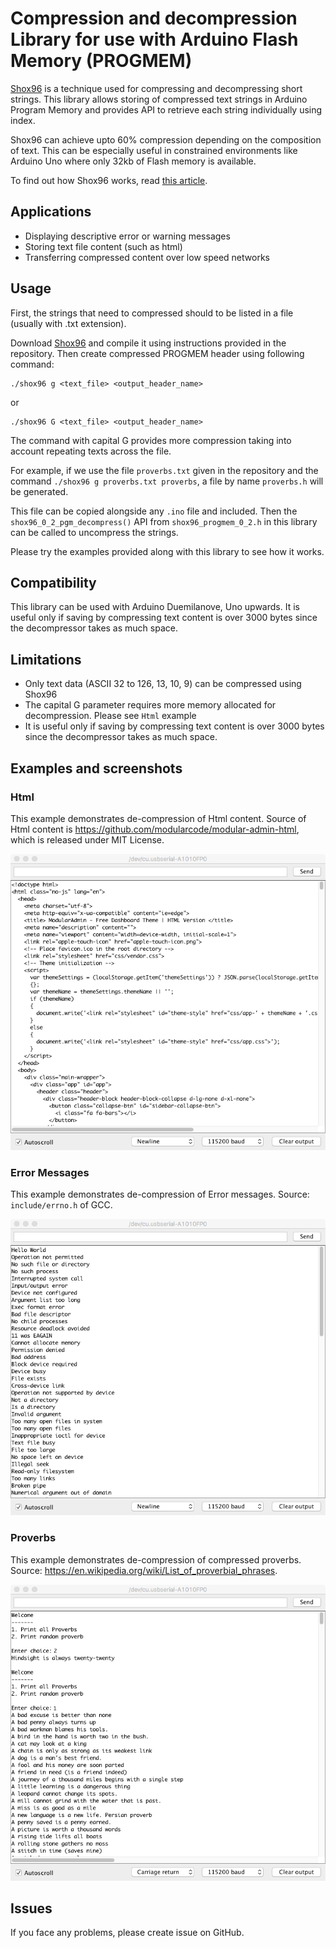 # Compression and decompression Library for use with Arduino Flash Memory (PROGMEM)

[Shox96](https://github.com/siara-cc/Shox96) is a technique used for compressing and decompressing short strings. This library allows storing of compressed text strings in Arduino Program Memory and provides API to retrieve each string individually using index.

Shox96 can achieve upto 60% compression depending on the composition of text.  This can be especially useful in constrained environments like Arduino Uno where only 32kb of Flash memory is available.

To find out how Shox96 works, read [this article](https://github.com/siara-cc/Shox96/blob/master/Shox96_Article_0_2_0.pdf?raw=true).

## Applications

- Displaying descriptive error or warning messages
- Storing text file content (such as html)
- Transferring compressed content over low speed networks

## Usage

First, the strings that need to compressed should to be listed in a file (usually with .txt extension).

Download [Shox96](https://github.com/siara-cc/Shox96) and compile it using instructions provided in the repository. Then create compressed PROGMEM header using following command:

```
./shox96 g <text_file> <output_header_name>
```

or

```
./shox96 G <text_file> <output_header_name>
```

The command with capital G provides more compression taking into account repeating texts across the file.

For example, if we use the file `proverbs.txt` given in the repository and the command `./shox96 g proverbs.txt proverbs`, a file by name `proverbs.h` will be generated.

This file can be copied alongside any `.ino` file and included.  Then the `shox96_0_2_pgm_decompress()` API from `shox96_progmem_0_2.h` in this library can be called to uncompress the strings.

Please try the examples provided along with this library to see how it works.

## Compatibility

This library can be used with Arduino Duemilanove, Uno upwards.  It is useful only if saving by compressing text content is over 3000 bytes since the decompressor takes as much space.

## Limitations

- Only text data (ASCII 32 to 126, 13, 10, 9) can be compressed using Shox96
- The capital G parameter requires more memory allocated for decompression. Please see `Html` example
- It is useful only if saving by compressing text content is over 3000 bytes since the decompressor takes as much space.

## Examples and screenshots

### Html

This example demonstrates de-compression of Html content. Source of Html content is https://github.com/modularcode/modular-admin-html, which is released under MIT License.

![](ss_html.png?raw=true)

### Error Messages

This example demonstrates de-compression of Error messages. Source: `include/errno.h` of GCC.

![](ss_err_msgs.png?raw=true)

### Proverbs

This example demonstrates de-compression of compressed proverbs. Source: https://en.wikipedia.org/wiki/List_of_proverbial_phrases.

![](ss_proverbs.png?raw=true)

## Issues

If you face any problems, please create issue on GitHub.
